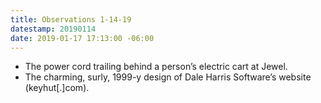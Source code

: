```yaml
---
title: Observations 1-14-19
datestamp: 20190114
date: 2019-01-17 17:13:00 -06:00
---
```


- The power cord trailing behind a person’s electric cart at Jewel.
- The charming, surly, 1999-y design of Dale Harris Software’s website (keyhut[.]com).
